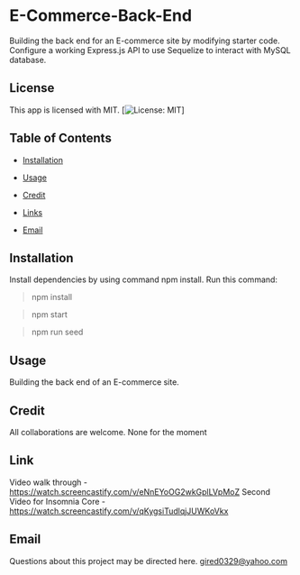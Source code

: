 # E-Commerce-Back-End
Building the back end for an E-commerce site by modifying starter code. Configure a working Express.js API to use Sequelize to interact with MySQL database.
## License 
  This app is licensed with MIT.
  [![License: MIT](https://img.shields.io/badge/License-MIT-yellow.svg)]
  
  ## Table of Contents

  - [Installation](#installation)
  - [Usage](#usage)
  - [Credit](#credit)

  - [Links](#links)
  - [Email](#email)
  
  ## Installation
  Install dependencies by using command npm install. Run this command:

  >npm install

  >npm start
  
  >npm run seed

  
  ## Usage
  Building the back end of an E-commerce site.

 ## Credit
 All collaborations are welcome.
 None for the moment

 

  ## Link
  Video walk through - https://watch.screencastify.com/v/eNnEYoOG2wkGplLVpMoZ 
  Second Video for Insomnia Core - https://watch.screencastify.com/v/qKygsiTudlqjJUWKoVkx
 
  ## Email
  Questions about this project may be directed here.
  gired0329@yahoo.com